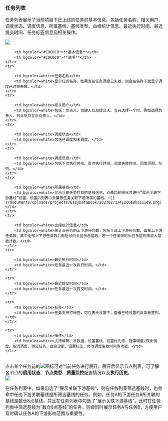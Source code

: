 ### **任务列表**

任务列表展示了当前项目下已上线的任务的基本信息，包括任务名称、相关用户、调度状态、调度信息、所属基线、基线类型、血缘统计信息、最近执行时间、最近提交时间、任务标签信息及相关操作。

![](../attachments/202412/180d8cd562fb998a.png)

<table><tbody>
    <tr>

		<th bgcolor="#C0C0C0">**基本信息**</th>
		<th bgcolor="#C0C0C0">**说明**</th>
	</tr>
    <tr>

		<td bgcolor=white>任务名称</td>
		<td bgcolor=white>显示任务名称，如果当前任务调度已失效，则会在名称下面显示调度已过期失效。</td>
    </tr>
    <tr>

		<td bgcolor=white>相关用户</td>
		<td bgcolor=white>包括：负责人、创建人以及提交人。当只选择一个时，例如选择负责人，则此处只显示负责人。</td>
    </tr>
	<tr>

		<td bgcolor=white>调度状态</td>
		<td bgcolor=white>包括已调度和未调度。</td>
    </tr>
	<tr>

		<td bgcolor=white>调度信息</td>
		<td bgcolor=white>包括下次执行时间、首次执行时间、调度失效时间、调度周期、队列。</td>
    </tr>
	<tr>

		<td bgcolor=white>所属基线</td>
		<td bgcolor=white>显示当前任务挂载的基线信息，点击齿轮图标可进行“展示关联下游基线”设置，设置后列表中会展示任务关联下游所属的基线。![](/documents/uploads/projects/EasyDataBook/202302/17412c6e8b1111e9.png)</td>
    </tr>
	<tr>

		<td bgcolor=white>血缘统计信息</td>
		<td bgcolor=white>统计该任务的上下游任务数，包括全部上下游任务数、直接上下游任务数。其中全部上下游任务数后面括号内会显示总层数，若一个任务同时对应多层则按最大层数计数。</td>
    </tr>
	<tr>

		<td bgcolor=white>最近执行时间</td>
		<td bgcolor=white>任务最近一次执行时间。</td>
    </tr>

	<tr>
		<td bgcolor=white>最近提交时间</td>
		<td bgcolor=white>任务最近一次提交时间。</td>
    </tr>
	
	<tr>
		<td bgcolor=white>标签</td>
		<td bgcolor=white>任务支持打标签，可在表头设置中，查看已经设置的具体标签列。</td>
    </tr>

	<tr>
		<td bgcolor=white>操作</td>
		<td bgcolor=white>支持编辑、补数据、设置基线、设置优先级、暂停调度/恢复调度、取消调度、转交任务、血缘诊断、设置标签、修改调度生效时间等功能。</td>
    </tr>
</table>

点击某个任务前的![](/documents/uploads/projects/EasyDataBook/202204/16e34eaceb8f258c.png)图标可对当前任务进行展开，展开后显示节点列表，可了解各节点的**启用状态**、**节点类型**、**质量监控**配置情况以及**执行历史**。  
![](/documents/uploads/projects/EasyDataBook/202204/16e34ec5a163c038.png)  

在任务列表中，如果勾选了“展示关联下游基线”，则在任务列表筛选基线时，也会命中任务下游关联基线是所筛选基线的任务。例如，任务A的下游任务B所关联的基线是数仓8点基线，并且在任务列表中勾选了“展示关联下游基线”，此时在任务列表中筛选基线为“数仓8点基线”的任务，则会同时展示任务A与任务B，方便用户及时确认任务A的下游影响范围与重要性。